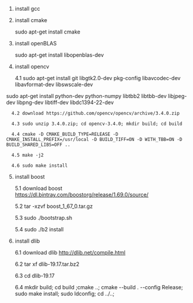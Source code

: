 [Read More Step]: https://github.com/naughtybabyfirst/openface_install/blob/master/Openface%E5%AE%89%E8%A3%85%E6%B5%8B%E8%AF%95%E8%AF%B4%E6%98%8E%20%E5%8F%8A%20GANimation%E5%AE%89%E8%A3%85.md " Read"



1. install gcc

2. install cmake

      sudo apt-get install cmake

3. install openBLAS

      sudo apt-get install libopenblas-dev

4. install opencv

      4.1 sudo apt-get install git libgtk2.0-dev pkg-config libavcodec-dev libavformat-dev libswscale-dev

 sudo apt-get install python-dev python-numpy libtbb2 libtbb-dev libjpeg-dev libpng-dev libtiff-dev libdc1394-22-dev
 
      4.2 download https://github.com/opencv/opencv/archive/3.4.0.zip
  
      4.3 sudo unzip 3.4.0.zip; cd opencv-3.4.0; mkdir build; cd build
  
      4.4 cmake -D CMAKE_BUILD_TYPE=RELEASE -D CMAKE_INSTALL_PREFIX=/usr/local -D BUILD_TIFF=ON -D WITH_TBB=ON -D BUILD_SHARED_LIBS=OFF ..
  
      4.5 make -j2
  
      4.6 sudo make install

5. install boost

      5.1 download boost https://dl.bintray.com/boostorg/release/1.69.0/source/
  
      5.2 tar -xzvf boost_1_67_0.tar.gz
  
      5.3 sudo ./bootstrap.sh
  
      5.4 sudo ./b2 install
  
6. install dlib

      6.1 download dlib http://dlib.net/compile.html
  
      6.2 tar xf dlib-19.17.tar.bz2
  
      6.3 cd dlib-19.17
  
      6.4 mkdir build; cd build ;cmake ..; cmake --build . --config Release; sudo make install; sudo ldconfig; cd ../..;
  
  
  
